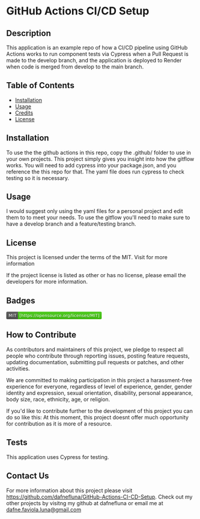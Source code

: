 # GitHub Actions CI/CD Setup

## Description

This application is an example repo of how a CI/CD pipeline using GitHub Actions works to run component tests via Cypress when a Pull Request is made to the develop branch, and the application is deployed to Render when code is merged from develop to the main branch.

## Table of Contents

- [Installation](#installation)
- [Usage](#usage)
- [Credits](#credits)
- [License](#license)

## Installation

To use the the github actions in this repo, copy the .github/   folder to  use in your own  projects. This project simply gives you insight into how the gitflow works. You will need to add cypress into your package.json, and you reference the this repo for that. The yaml file does run cypress to check testing so it is necessary.

## Usage

I would suggest only using the yaml files for a personal project and edit them to to meet your needs. To use the gitflow you'll need to make sure to have a develop branch and a feature/testing branch.

## License

This project is licensed under the terms of the MIT. Visit  for more information

If the project license is listed as other or has no license, please email the developers for more information.

## Badges

<svg xmlns="http://www.w3.org/2000/svg" xmlns:xlink="http://www.w3.org/1999/xlink" width="254" height="20" role="img" aria-label="MIT: [https://opensource.org/licenses/MIT]"><title>MIT: [https://opensource.org/licenses/MIT]</title><linearGradient id="s" x2="0" y2="100%"><stop offset="0" stop-color="#bbb" stop-opacity=".1"/><stop offset="1" stop-opacity=".1"/></linearGradient><clipPath id="r"><rect width="254" height="20" rx="3" fill="#fff"/></clipPath><g clip-path="url(#r)"><rect width="31" height="20" fill="#555"/><rect x="31" width="223" height="20" fill="#4c1"/><rect width="254" height="20" fill="url(#s)"/></g><g fill="#fff" text-anchor="middle" font-family="Verdana,Geneva,DejaVu Sans,sans-serif" text-rendering="geometricPrecision" font-size="110"><text aria-hidden="true" x="165" y="150" fill="#010101" fill-opacity=".3" transform="scale(.1)" textLength="210">MIT</text><text x="165" y="140" transform="scale(.1)" fill="#fff" textLength="210">MIT</text><text aria-hidden="true" x="1415" y="150" fill="#010101" fill-opacity=".3" transform="scale(.1)" textLength="2130">[https://opensource.org/licenses/MIT]</text><text x="1415" y="140" transform="scale(.1)" fill="#fff" textLength="2130">[https://opensource.org/licenses/MIT]</text></g></svg>

## How to Contribute

As contributors and maintainers of this project, we pledge to respect all people who contribute through reporting issues, posting feature requests, updating documentation, submitting pull requests or patches, and other activities.

We are committed to making participation in this project a harassment-free experience for everyone, regardless of level of experience, gender, gender identity and expression, sexual orientation, disability, personal appearance, body size, race, ethnicity, age, or religion.

If you'd like to contribute further to the development of this project you can do so like this:
At this moment, this project doesnt offer much opportunity for contribution as it is more of a resource.

## Tests

This application uses Cypress for testing.

## Contact Us

For more information about this project please visit  <https://github.com/dafnefluna/GitHub-Actions-CI-CD-Setup>. Check out my other projects by visitng my github at dafnefluna or email me at <dafne.faviola.luna@gmail.com>
